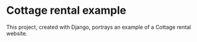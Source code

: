 # Cottage rental example

This project, created with Django, portrays an example of a Cottage rental website. 
